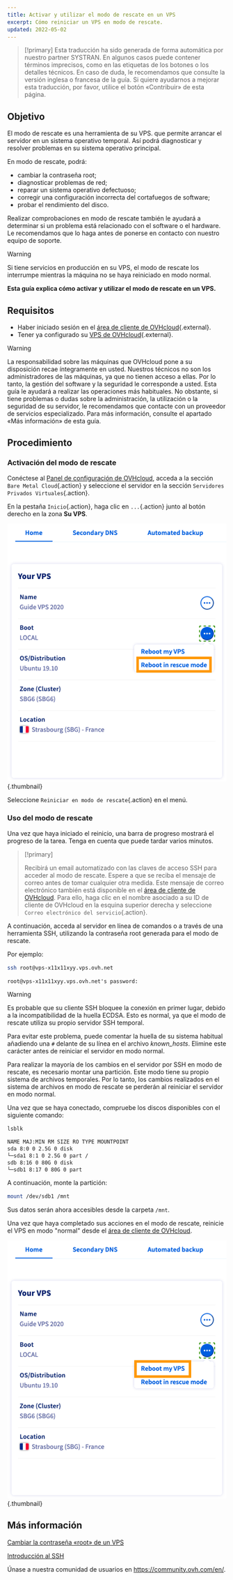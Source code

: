 ```yaml
---
title: Activar y utilizar el modo de rescate en un VPS
excerpt: Cómo reiniciar un VPS en modo de rescate.
updated: 2022-05-02
---
```


> [!primary]
> Esta traducción ha sido generada de forma automática por nuestro partner SYSTRAN. En algunos casos puede contener términos imprecisos, como en las etiquetas de los botones o los detalles técnicos. En caso de duda, le recomendamos que consulte la versión inglesa o francesa de la guía. Si quiere ayudarnos a mejorar esta traducción, por favor, utilice el botón «Contribuir» de esta página.
> 

## Objetivo

El modo de rescate es una herramienta de su VPS. que permite arrancar el servidor en un sistema operativo temporal. Así podrá diagnosticar y resolver problemas en su sistema operativo principal. 

En modo de rescate, podrá:

  - cambiar la contraseña root;
  - diagnosticar problemas de red;
  - reparar un sistema operativo defectuoso;
  - corregir una configuración incorrecta del cortafuegos de software;
  - probar el rendimiento del disco.

Realizar comprobaciones en modo de rescate también le ayudará a determinar si un problema está relacionado con el software o el hardware. Le recomendamos que lo haga antes de ponerse en contacto con nuestro equipo de soporte.

> [!warning]
>
> Si tiene servicios en producción en su VPS, el modo de rescate los interrumpe mientras la máquina no se haya reiniciado en modo normal.
> 

**Esta guía explica cómo activar y utilizar el modo de rescate en un VPS.**

## Requisitos

- Haber iniciado sesión en el [área de cliente de OVHcloud](https://ca.ovh.com/auth/?action=gotomanager&from=https://www.ovh.com/world/&ovhSubsidiary=ws){.external}.
- Tener ya configurado su [VPS de OVHcloud](https://www.ovhcloud.com/es/vps/){.external}.

> [!warning]
>
> La responsabilidad sobre las máquinas que OVHcloud pone a su disposición recae íntegramente en usted. Nuestros técnicos no son los administradores de las máquinas, ya que no tienen acceso a ellas. Por lo tanto, la gestión del software y la seguridad le corresponde a usted. Esta guía le ayudará a realizar las operaciones más habituales. No obstante, si tiene problemas o dudas sobre la administración, la utilización o la seguridad de su servidor, le recomendamos que contacte con un proveedor de servicios especializado. Para más información, consulte el apartado «Más información» de esta guía.
> 

## Procedimiento

### Activación del modo de rescate

Conéctese al [Panel de configuración de OVHcloud](https://ca.ovh.com/auth/?action=gotomanager&from=https://www.ovh.com/world/&ovhSubsidiary=ws), acceda a la sección `Bare Metal Cloud`{.action} y seleccione el servidor en la sección `Servidores Privados Virtuales`{.action}.

En la pestaña `Inicio`{.action}, haga clic en `...`{.action} junto al botón derecho en la zona **Su VPS**.

![configuración del modo de rescate](images/rescue_new.png){.thumbnail}

Seleccione `Reiniciar en modo de rescate`{.action} en el menú.

### Uso del modo de rescate

Una vez que haya iniciado el reinicio, una barra de progreso mostrará el progreso de la tarea. Tenga en cuenta que puede tardar varios minutos.

> [!primary]
>
> Recibirá un email automatizado con las claves de acceso SSH para acceder al modo de rescate. Espere a que se reciba el mensaje de correo antes de tomar cualquier otra medida. Este mensaje de correo electrónico también está disponible en el [área de cliente de OVHcloud](https://ca.ovh.com/auth/?action=gotomanager&from=https://www.ovh.com/world/&ovhSubsidiary=ws). Para ello, haga clic en el nombre asociado a su ID de cliente de OVHcloud en la esquina superior derecha y seleccione `Correo electrónico del servicio`{.action}.
>

A continuación, acceda al servidor en línea de comandos o a través de una herramienta SSH, utilizando la contraseña root generada para el modo de rescate.

Por ejemplo:

```bash
ssh root@vps-x11x11xyy.vps.ovh.net
```

```console
root@vps-x11x11xyy.vps.ovh.net's password:
```

> [!warning]
> 
> Es probable que su cliente SSH bloquee la conexión en primer lugar, debido a la incompatibilidad de la huella ECDSA. Esto es normal, ya que el modo de rescate utiliza su propio servidor SSH temporal.
>
> Para evitar este problema, puede comentar la huella de su sistema habitual añadiendo una `#` delante de su línea en el archivo *known_hosts*. Elimine este carácter antes de reiniciar el servidor en modo normal.
>
Para realizar la mayoría de los cambios en el servidor por SSH en modo de rescate, es necesario montar una partición. Este modo tiene su propio sistema de archivos temporales. Por lo tanto, los cambios realizados en el sistema de archivos en modo de rescate se perderán al reiniciar el servidor en modo normal.
>

Una vez que se haya conectado, compruebe los discos disponibles con el siguiente comando:

```bash
lsblk
```

```text
NAME MAJ:MIN RM SIZE RO TYPE MOUNTPOINT
sda 8:0 0 2.5G 0 disk
└─sda1 8:1 0 2.5G 0 part /
sdb 8:16 0 80G 0 disk
└─sdb1 8:17 0 80G 0 part
```

A continuación, monte la partición:

```bash
mount /dev/sdb1 /mnt
```

Sus datos serán ahora accesibles desde la carpeta `/mnt`.

Una vez que haya completado sus acciones en el modo de rescate, reinicie el VPS en modo "normal" desde el [área de cliente de OVHcloud](https://ca.ovh.com/auth/?action=gotomanager&from=https://www.ovh.com/world/&ovhSubsidiary=ws).

![rescue mode control panel](images/rescue_exit.png){.thumbnail}

## Más información

[Cambiar la contraseña «root» de un VPS](/pages/bare_metal_cloud/virtual_private_servers/root_password)

[Introducción al SSH](/pages/bare_metal_cloud/dedicated_servers/ssh_introduction)

Únase a nuestra comunidad de usuarios en <https://community.ovh.com/en/>.
